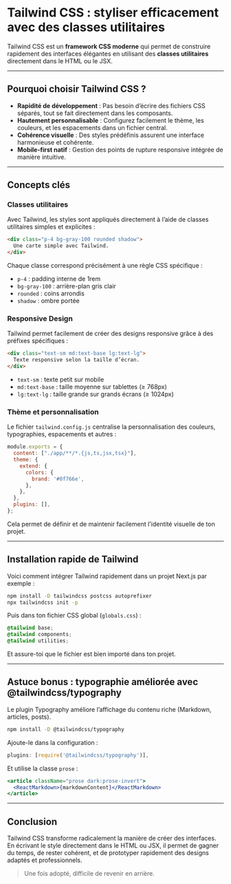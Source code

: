# Tailwind CSS : styliser efficacement avec des classes utilitaires

Tailwind CSS est un **framework CSS moderne** qui permet de construire rapidement des interfaces élégantes en utilisant des **classes utilitaires** directement dans le HTML ou le JSX.

---

## Pourquoi choisir Tailwind CSS ?

* **Rapidité de développement** : Pas besoin d’écrire des fichiers CSS séparés, tout se fait directement dans les composants.
* **Hautement personnalisable** : Configurez facilement le thème, les couleurs, et les espacements dans un fichier central.
* **Cohérence visuelle** : Des styles prédéfinis assurent une interface harmonieuse et cohérente.
* **Mobile-first natif** : Gestion des points de rupture responsive intégrée de manière intuitive.

---

## Concepts clés

### Classes utilitaires

Avec Tailwind, les styles sont appliqués directement à l’aide de classes utilitaires simples et explicites :

```html
<div class="p-4 bg-gray-100 rounded shadow">
  Une carte simple avec Tailwind.
</div>
```

Chaque classe correspond précisément à une règle CSS spécifique :

* `p-4` : padding interne de 1rem
* `bg-gray-100` : arrière-plan gris clair
* `rounded` : coins arrondis
* `shadow` : ombre portée

### Responsive Design

Tailwind permet facilement de créer des designs responsive grâce à des préfixes spécifiques :

```html
<div class="text-sm md:text-base lg:text-lg">
  Texte responsive selon la taille d’écran.
</div>
```

* `text-sm` : texte petit sur mobile
* `md:text-base` : taille moyenne sur tablettes (≥ 768px)
* `lg:text-lg` : taille grande sur grands écrans (≥ 1024px)

### Thème et personnalisation

Le fichier `tailwind.config.js` centralise la personnalisation des couleurs, typographies, espacements et autres :

```js
module.exports = {
  content: ["./app/**/*.{js,ts,jsx,tsx}"],
  theme: {
    extend: {
      colors: {
        brand: '#0f766e',
      },
    },
  },
  plugins: [],
};
```

Cela permet de définir et de maintenir facilement l'identité visuelle de ton projet.

---

## Installation rapide de Tailwind

Voici comment intégrer Tailwind rapidement dans un projet Next.js par exemple :

```bash
npm install -D tailwindcss postcss autoprefixer
npx tailwindcss init -p
```

Puis dans ton fichier CSS global (`globals.css`) :

```css
@tailwind base;
@tailwind components;
@tailwind utilities;
```

Et assure-toi que le fichier est bien importé dans ton projet.

---

## Astuce bonus : typographie améliorée avec @tailwindcss/typography

Le plugin Typography améliore l’affichage du contenu riche (Markdown, articles, posts).

```bash
npm install -D @tailwindcss/typography
```

Ajoute-le dans la configuration :

```js
plugins: [require('@tailwindcss/typography')],
```

Et utilise la classe `prose` :

```jsx
<article className="prose dark:prose-invert">
  <ReactMarkdown>{markdownContent}</ReactMarkdown>
</article>
```

---

## Conclusion

Tailwind CSS transforme radicalement la manière de créer des interfaces. En écrivant le style directement dans le HTML ou JSX, il permet de gagner du temps, de rester cohérent, et de prototyper rapidement des designs adaptés et professionnels.

> Une fois adopté, difficile de revenir en arrière.